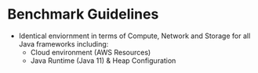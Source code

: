 # Benchmark Guidelines

- Identical enviornment in terms of Compute, Network and Storage for all Java frameworks including:
  - Cloud environment (AWS Resources)
  - Java Runtime (Java 11) & Heap Configuration


